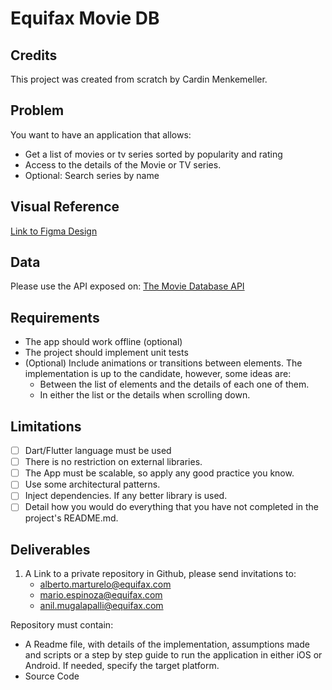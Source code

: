 # Equifax Movie DB

## Credits
This project was created from scratch by Cardin Menkemeller.

## Problem
You want to have an application that allows:
- Get a list of movies or tv series sorted by popularity and rating
- Access to the details of the Movie or TV series.
- Optional: Search series by name

## Visual Reference
[Link to Figma Design](https://www.figma.com/file/wXMC1ReUbKP3mdMHeR0D9t/MovieDB-(Community)?type=design&node-id=34-75&mode=design)

## Data
Please use the API exposed on: [The Movie Database API](https://developers.themoviedb.org/)

## Requirements
- The app should work offline (optional)
- The project should implement unit tests
- (Optional) Include animations or transitions between elements. The implementation is up to the candidate, however, some ideas are:
    - Between the list of elements and the details of each one of them.
    - In either the list or the details when scrolling down.

## Limitations
- [ ] Dart/Flutter language must be used
- [ ] There is no restriction on external libraries.
- [ ] The App must be scalable, so apply any good practice you know.
- [ ] Use some architectural patterns.
- [ ] Inject dependencies. If any better library is used.
- [ ] Detail how you would do everything that you have not completed in the project's README.md.

## Deliverables
1. A Link to a private repository in Github, please send invitations to:
     - alberto.marturelo@equifax.com
     - mario.espinoza@equifax.com
     - anil.mugalapalli@equifax.com

Repository must contain:
- A Readme file, with details of the implementation, assumptions made and scripts or a step by step guide to run the application in either iOS or Android. If needed, specify the target platform.
- Source Code